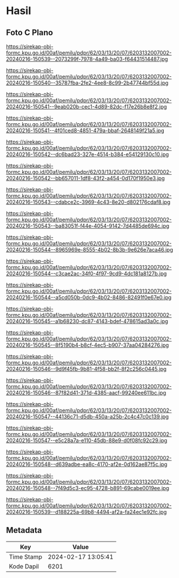 # Hasil

## Foto C Plano

https://sirekap-obj-formc.kpu.go.id/00af/pemilu/pdpr/62/03/13/20/07/6203132007002-20240216-150539--2073299f-7978-4a49-ba03-f64431514487.jpg

https://sirekap-obj-formc.kpu.go.id/00af/pemilu/pdpr/62/03/13/20/07/6203132007002-20240216-150540--35787fba-2fe2-4ee8-8c99-2b47744bf55d.jpg

https://sirekap-obj-formc.kpu.go.id/00af/pemilu/pdpr/62/03/13/20/07/6203132007002-20240216-150541--9eab020b-cec1-4d89-82dc-f17e26b8e8f2.jpg

https://sirekap-obj-formc.kpu.go.id/00af/pemilu/pdpr/62/03/13/20/07/6203132007002-20240216-150541--4f01ced8-4851-479a-bbaf-2648149f21a5.jpg

https://sirekap-obj-formc.kpu.go.id/00af/pemilu/pdpr/62/03/13/20/07/6203132007002-20240216-150542--dc6bad23-327e-4514-b384-e54129130c10.jpg

https://sirekap-obj-formc.kpu.go.id/00af/pemilu/pdpr/62/03/13/20/07/6203132007002-20240216-150542--bb657011-1df8-43f2-a454-0d170f1950e3.jpg

https://sirekap-obj-formc.kpu.go.id/00af/pemilu/pdpr/62/03/13/20/07/6203132007002-20240216-150543--cdabce2c-3969-4c43-8e20-d802176cdaf8.jpg

https://sirekap-obj-formc.kpu.go.id/00af/pemilu/pdpr/62/03/13/20/07/6203132007002-20240216-150543--ba83051f-f44e-4054-9142-7d4485de694c.jpg

https://sirekap-obj-formc.kpu.go.id/00af/pemilu/pdpr/62/03/13/20/07/6203132007002-20240216-150544--8965969e-8555-4b02-8b3b-9e626e7aca46.jpg

https://sirekap-obj-formc.kpu.go.id/00af/pemilu/pdpr/62/03/13/20/07/6203132007002-20240216-150544--c3cae2ac-34f0-4f97-9cd9-4dc181a8127b.jpg

https://sirekap-obj-formc.kpu.go.id/00af/pemilu/pdpr/62/03/13/20/07/6203132007002-20240216-150544--a5cd050b-0dc9-4b02-8486-82491f0e67e0.jpg

https://sirekap-obj-formc.kpu.go.id/00af/pemilu/pdpr/62/03/13/20/07/6203132007002-20240216-150545--a1b68230-dc87-4143-bdef-478615ad3a0c.jpg

https://sirekap-obj-formc.kpu.go.id/00af/pemilu/pdpr/62/03/13/20/07/6203132007002-20240216-150545--8f5190b4-b8cf-4ec5-b907-37aa04284276.jpg

https://sirekap-obj-formc.kpu.go.id/00af/pemilu/pdpr/62/03/13/20/07/6203132007002-20240216-150546--9d9f45fb-9b81-4f58-bb2f-8f2c256c0445.jpg

https://sirekap-obj-formc.kpu.go.id/00af/pemilu/pdpr/62/03/13/20/07/6203132007002-20240216-150546--87f82d41-371d-4385-aacf-99240ee611bc.jpg

https://sirekap-obj-formc.kpu.go.id/00af/pemilu/pdpr/62/03/13/20/07/6203132007002-20240216-150547--44136c71-d5db-450a-a25b-2c4c47c0c139.jpg

https://sirekap-obj-formc.kpu.go.id/00af/pemilu/pdpr/62/03/13/20/07/6203132007002-20240216-150547--e5c28a7a-e110-45db-88e9-d0f08fc92c29.jpg

https://sirekap-obj-formc.kpu.go.id/00af/pemilu/pdpr/62/03/13/20/07/6203132007002-20240216-150548--d639adbe-ea8c-4170-af2e-0d162ae87f5c.jpg

https://sirekap-obj-formc.kpu.go.id/00af/pemilu/pdpr/62/03/13/20/07/6203132007002-20240216-150548--7f49d5c3-ec95-4728-b891-69cabe0019ee.jpg

https://sirekap-obj-formc.kpu.go.id/00af/pemilu/pdpr/62/03/13/20/07/6203132007002-20240216-150539--d188225a-69b8-4494-af2a-fa24ec1e92fc.jpg


## Metadata

| Key        | Value               |
| ---------- | ------------------- |
| Time Stamp | 2024-02-17 13:05:41 |
| Kode Dapil | 6201                |



